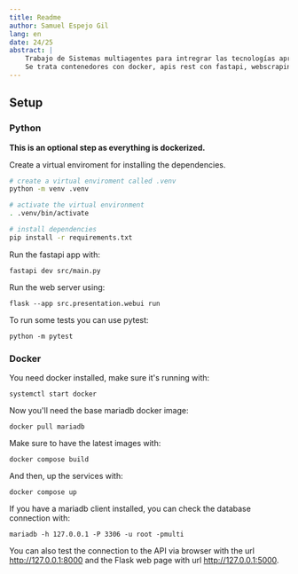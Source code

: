 ```yaml
---
title: Readme
author: Samuel Espejo Gil
lang: en
date: 24/25
abstract: |
    Trabajo de Sistemas multiagentes para intregrar las tecnologías aprendidas en los primeros laboratorios.
    Se trata contenedores con docker, apis rest con fastapi, webscraping con beautifulsoup, orm con sqlalchemy y web con flask.
---
```

## Setup

### Python

**This is an optional step as everything is dockerized.**

Create a virtual enviroment for installing the dependencies.

``` bash
# create a virtual enviroment called .venv
python -m venv .venv

# activate the virtual environment
. .venv/bin/activate

# install dependencies
pip install -r requirements.txt
```

Run the fastapi app with:

```
fastapi dev src/main.py
```

Run the web server using:

```
flask --app src.presentation.webui run
```

To run some tests you can use pytest:

```
python -m pytest
```

### Docker

You need docker installed, make sure it's running with:

```
systemctl start docker
```

Now you'll need the base mariadb docker image:

```
docker pull mariadb
```

Make sure to have the latest images with:

```
docker compose build
```

And then, up the services with:

```
docker compose up
```

If you have a mariadb client installed, you can check the database connection with:

```
mariadb -h 127.0.0.1 -P 3306 -u root -pmulti
```

You can also test the connection to the API via browser with the url <http://127.0.0.1:8000> and the Flask web page with url <http://127.0.0.1:5000>.
